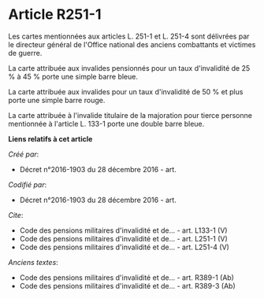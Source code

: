 # Article R251-1

Les cartes mentionnées aux articles L. 251-1 et L. 251-4 sont délivrées par le directeur général de l'Office national des
anciens combattants et victimes de guerre.

La carte attribuée aux invalides pensionnés pour un taux d'invalidité de 25 % à 45 % porte une simple barre bleue.

La carte attribuée aux invalides pour un taux d'invalidité de 50 % et plus porte une simple barre rouge.

La carte attribuée à l'invalide titulaire de la majoration pour tierce personne mentionnée à l'article L. 133-1 porte une
double barre bleue.

**Liens relatifs à cet article**

_Créé par_:

  - Décret n°2016-1903 du 28 décembre 2016 - art.

_Codifié par_:

  - Décret n°2016-1903 du 28 décembre 2016 - art.

_Cite_:

  - Code des pensions militaires d'invalidité et de... - art. L133-1 (V)
  - Code des pensions militaires d'invalidité et de... - art. L251-1 (V)
  - Code des pensions militaires d'invalidité et de... - art. L251-4 (V)

_Anciens textes_:

  - Code des pensions militaires d'invalidité et de... - art. R389-1 (Ab)
  - Code des pensions militaires d'invalidité et de... - art. R389-3 (Ab)
